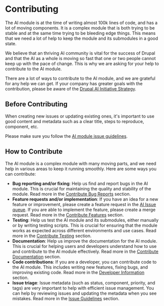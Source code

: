# Contributing

The AI module is at the time of writing almost 100k lines of code, and has a lot of moving components. It is a complex module that is both trying to be stable and at the same time trying to be bleeding edge things. This means that we need a lot of help to keep the module and its submodules in a good state.

We believe that an thriving AI community is vital for the success of Drupal and that the AI as a whole is moving so fast that one or two people cannot keep up with the pace of change. This is why we are asking for your help to contribute to the AI module.

There are a lot of ways to contribute to the AI module, and we are grateful for any help we can get. If your company has greater goals with the contribution, please be aware of the [Drupal AI Initiative Strategy](https://new.drupal.org/ai/announcement).

## Before Contributing

When creating new issues or updating existing ones, it's important to use good content and metadata such as a clear title, steps to reproduce, component, etc.

Please make sure you follow the [AI module issue guidelines](issue_guidelines.md).

## How to Contribute

The AI module is a complex module with many moving parts, and we need help in various areas to keep it running smoothly. Here are some ways you can contribute:

- **Bug reporting and/or fixing**: Help us find and report bugs in the AI module. This is crucial for maintaining the quality and stability of the module. Read more in the [Contribute Bug Reports](bug_finding.md) section.
- **Feature requests and/or implementation**: If you have an idea for a new feature or improvement, please create a feature request in the [AI Issue queue](https://www.drupal.org/project/issues/ai?categories=All). If you are able to implement the feature, please create a merge request. Read more in the [Contribute Features](features.md) section.
- **Testing**: Help us test the AI module and its submodules, either manually or by writing testing scripts. This is crucial for ensuring that the module works as expected across different environments and use cases. Read more in the [Contribute Testing](testing.md) section.
- **Documentation**: Help us improve the documentation for the AI module. This is crucial for helping users and developers understand how to use and contribute to the AI module effectively. Read more in the [Contribute Documentation](documentation.md) section.
- **Code contributions**: If you are a developer, you can contribute code to the AI module. This includes writing new features, fixing bugs, and improving existing code. Read more in the [Developer Information](developer_information.md) section.
- **Issue triage**: Issue metadata (such as status, component, priority, and tags) are very important to help with efficient issue management. You can help by reviewing issues and updating the metadata when you see mistakes. Read more in the [Issue Guidelines](issue_guidelines.md) section.

